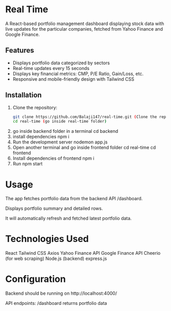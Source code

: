 # Real Time

A React-based portfolio management dashboard displaying stock data with live updates for the particular companies, fetched from Yahoo Finance and Google Finance.

## Features

- Displays portfolio data categorized by sectors
- Real-time updates every 15 seconds
- Displays key financial metrics: CMP, P/E Ratio, Gain/Loss, etc.
- Responsive and mobile-friendly design with Tailwind CSS

## Installation

1. Clone the repository:
     ```bash
     git clone https://github.com/Balaji147/real-time.git (Clone the repository)
     cd real-time (go inside real-time folder)
2. go inside backend folder in a terminal
     cd backend
3. install dependencies
     npm i
4. Run the development server
     nodemon app.js
5. Open another terminal and go inside frontend folder
     cd real-time
     cd frontend
6. Install dependencies of frontend
     npm i
7. Run npm start

# Usage
The app fetches portfolio data from the backend API /dashboard.

Displays portfolio summary and detailed rows.

It will automatically refresh and fetched latest portfolio data.

# Technologies Used
React
Tailwind CSS
Axios
Yahoo Finance API
Google Finance API
Cheerio (for web scraping)
Node.js (backend)
express.js

# Configuration
Backend should be running on http://localhost:4000/

API endpoints: /dashboard returns portfolio data

